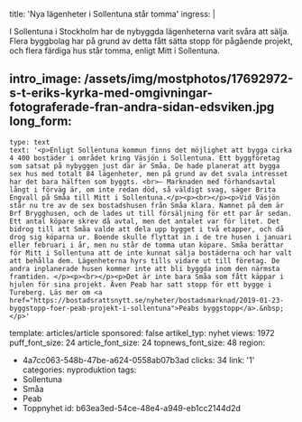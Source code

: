title: 'Nya lägenheter i Sollentuna står tomma'
ingress: |
  <p>I Sollentuna i Stockholm har de nybyggda lägenheterna varit svåra att sälja. Flera byggbolag har på grund av detta fått sätta stopp för pågående projekt, och flera färdiga hus står tomma, enligt Mitt i Sollentuna.
  </p>
  
intro_image: /assets/img/mostphotos/17692972-s-t-eriks-kyrka-med-omgivningar-fotograferade-fran-andra-sidan-edsviken.jpg
long_form:
  -
    type: text
    text: '<p>Enligt Sollentuna kommun finns det möjlighet att bygga cirka 4 400 bostäder i området kring Väsjön i Sollentuna. Ett byggföretag som satsat på nybyggen just där är Småa. De hade planerat att bygga sex hus med totalt 84 lägenheter, men på grund av det svala intresset har det bara hälften som byggts. <br>– Marknaden med förhandsavtal långt i förväg är, om inte redan död, så väldigt svag, säger Brita Engvall på Småa till Mitt i Sollentuna.</p><p><br></p><p>Vid Väsjön står nu tre av de sex bostadshusen från Småa klara. Namnet på dem är Brf Brygghusen, och de lades ut till försäljning för ett par år sedan. Ett antal köpare skrev då avtal, men det antalet var för litet. Det bidrog till att Småa valde att dela upp bygget i två etapper, och då drog sig köparna ur. Boende skulle flyttat in i de tre husen i januari eller februari i år, men nu står de tomma utan köpare. Småa berättar för Mitt i Sollentuna att de inte kunnat sälja bostäderna och har valt att behålla dem. Lägenheterna hyrs tills vidare ut till företag. De andra inplanerade husen kommer inte att bli byggda inom den närmsta framtiden. </p><p><br></p><p>Det är inte bara Småa som fått käppar i hjulen för sina projekt. Även Peab har satt stopp för ett bygge i Tureberg. Läs mer om <a href="https://bostadsrattsnytt.se/nyheter/bostadsmarknad/2019-01-23-byggstopp-foer-peab-projekt-i-sollentuna">Peabs byggstopp</a>.&nbsp;</p>'
template: articles/article
sponsored: false
artikel_typ: nyhet
views: 1972
puff_font_size: 24
article_font_size: 24
topnews_font_size: 48
region:
  - 4a7cc063-548b-47be-a624-0558ab07b3ad
clicks: 34
link: '1'
categories: nyproduktion
tags:
  - Sollentuna
  - Småa
  - Peab
  - Toppnyhet
id: b63ea3ed-54ce-48e4-a949-eb1cc2144d2d
